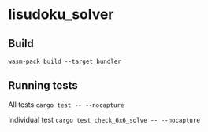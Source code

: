 # lisudoku_solver

## Build

`wasm-pack build --target bundler`

## Running tests

All tests `cargo test -- --nocapture`

Individual test `cargo test check_6x6_solve -- --nocapture`
